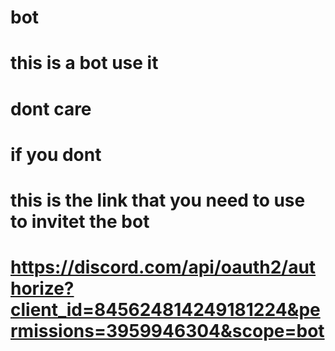 # bot
# this is a bot use it
# dont care
# if you dont
# this is the link that you need to use to invitet the bot
# https://discord.com/api/oauth2/authorize?client_id=845624814249181224&permissions=3959946304&scope=bot
